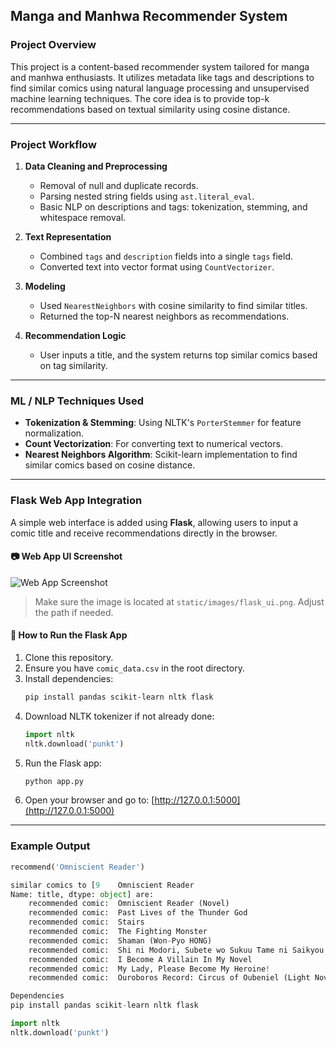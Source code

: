 ## Manga and Manhwa Recommender System

### Project Overview

This project is a content-based recommender system tailored for manga and manhwa enthusiasts. It utilizes metadata like tags and descriptions to find similar comics using natural language processing and unsupervised machine learning techniques. The core idea is to provide top-k recommendations based on textual similarity using cosine distance.

---

### Project Workflow

1. **Data Cleaning and Preprocessing**
   - Removal of null and duplicate records.
   - Parsing nested string fields using `ast.literal_eval`.
   - Basic NLP on descriptions and tags: tokenization, stemming, and whitespace removal.

2. **Text Representation**
   - Combined `tags` and `description` fields into a single `tags` field.
   - Converted text into vector format using `CountVectorizer`.

3. **Modeling**
   - Used `NearestNeighbors` with cosine similarity to find similar titles.
   - Returned the top-N nearest neighbors as recommendations.

4. **Recommendation Logic**
   - User inputs a title, and the system returns top similar comics based on tag similarity.

---

### ML / NLP Techniques Used

- **Tokenization & Stemming**: Using NLTK's `PorterStemmer` for feature normalization.
- **Count Vectorization**: For converting text to numerical vectors.
- **Nearest Neighbors Algorithm**: Scikit-learn implementation to find similar comics based on cosine distance.

---

### Flask Web App Integration

A simple web interface is added using **Flask**, allowing users to input a comic title and receive recommendations directly in the browser.

#### 📷 Web App UI Screenshot

![Web App Screenshot](static/images/flask_ui.png)

> Make sure the image is located at `static/images/flask_ui.png`. Adjust the path if needed.

#### 🔧 How to Run the Flask App

1. Clone this repository.
2. Ensure you have `comic_data.csv` in the root directory.
3. Install dependencies:
    ```bash
    pip install pandas scikit-learn nltk flask
    ```
4. Download NLTK tokenizer if not already done:
    ```python
    import nltk
    nltk.download('punkt')
    ```
5. Run the Flask app:
    ```bash
    python app.py
    ```
6. Open your browser and go to: [http://127.0.0.1:5000](http://127.0.0.1:5000)

---

### Example Output

```python
recommend('Omniscient Reader')

similar comics to [9    Omniscient Reader
Name: title, dtype: object] are:
    recommended comic:  Omniscient Reader (Novel)
    recommended comic:  Past Lives of the Thunder God
    recommended comic:  Stairs
    recommended comic:  The Fighting Monster
    recommended comic:  Shaman (Won-Pyo HONG)
    recommended comic:  Shi ni Modori, Subete wo Sukuu Tame ni Saikyou e to Itaru
    recommended comic:  I Become A Villain In My Novel
    recommended comic:  My Lady, Please Become My Heroine!
    recommended comic:  Ouroboros Record: Circus of Oubeniel (Light Novel   )

Dependencies
pip install pandas scikit-learn nltk flask

import nltk
nltk.download('punkt')
